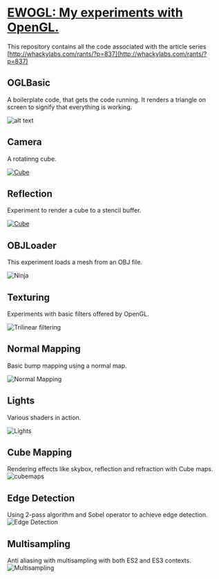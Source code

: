 [EWOGL: My experiments with OpenGL.](http://whackylabs.com/rants/?p=837)
=========================================================================
This repository contains all the code associated with the article series [http://whackylabs.com/rants/?p=837](http://whackylabs.com/rants/?p=837)

OGLBasic
--------
A boilerplate code, that gets the code running. It renders a triangle on screen to signify that everything is working.

![alt text](http://i.imgur.com/J1KAjH8.png "Triangle")

Camera
-------

A rotatinng cube.

[![Cube](http://img.youtube.com/vi/ItIRYFkJKRs/0.jpg)](http://www.youtube.com/watch?v=ItIRYFkJKRs)

Reflection
-----------
Experiment to render a cube to a stencil buffer.

[![Cube](http://img.youtube.com/vi/v9WT0CBiAsk/0.jpg)](http://www.youtube.com/watch?v=v9WT0CBiAsk)

OBJLoader
---------
This experiment loads a mesh from an OBJ file.

![Ninja](http://imgur.com/YGMM3yF.png)

Texturing
----------
Experiments with basic filters offered by OpenGL.

![Trilinear filtering](http://i.imgur.com/v5brRtJ.png)

Normal Mapping
-------------
Basic bump mapping using a normal map.

![Normal Mapping](http://i.imgur.com/ZFCazGp.png)

Lights
------
Various shaders in action.

![Lights](http://i.imgur.com/FUQgBsI.png)

Cube Mapping
------------
Rendering effects like skybox, reflection and refraction with Cube maps.
![cubemaps](http://i.imgur.com/FpjKlIT.png)

Edge Detection
--------------
Using 2-pass algorithm and Sobel operator to achieve edge detection.
![Edge Detection](http://i.imgur.com/RWQ7lzy.png)

Multisampling
--------------
Anti aliasing with multisampling with both ES2 and ES3 contexts.
![Multisampling](http://i.imgur.com/kKic8An.png)

